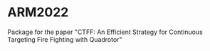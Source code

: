 # ARM2022
Package for the paper "CTFF: An Efficient Strategy for Continuous Targeting Fire Fighting with Quadrotor"

